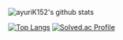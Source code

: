 ![ayuriK152's github stats](https://github-readme-stats.vercel.app/api?username=ayuriK152&show_icons=true&theme=cobalt)

[![Top Langs](https://github-readme-stats.vercel.app/api/top-langs/?username=ayuriK152&layout=compact)](https://github.com/anuraghazra/github-readme-stats)
[![Solved.ac Profile](http://mazassumnida.wtf/api/v2/generate_badge?boj=khj566977)](https://solved.ac/khj566977)
